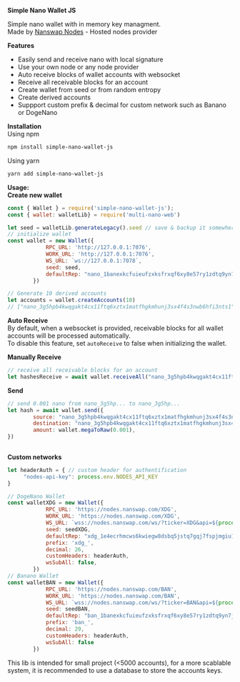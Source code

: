 **Simple Nano Wallet JS**

Simple nano wallet with in memory key managment.  
Made by [Nanswap Nodes](https://nanswap.com/nodes) - Hosted nodes provider

**Features**
- Easily send and receive nano with local signature
- Use your own node or any node provider
- Auto receive blocks of wallet accounts with websocket
- Receive all receivable blocks for an account
- Create wallet from seed or from random entropy
- Create derived accounts
- Suppport custom prefix & decimal for custom network such as Banano or DogeNano


**Installation**  
Using npm
```bash
npm install simple-nano-wallet-js
```
Using yarn
```bash
yarn add simple-nano-wallet-js
```

**Usage:**  
**Create new wallet**
```javascript
const { Wallet } = require('simple-nano-wallet-js');
const { wallet: walletLib} = require('multi-nano-web')

let seed = walletLib.generateLegacy().seed // save & backup it somewhere!
// initialize wallet
const wallet = new Wallet({
            RPC_URL: 'http://127.0.0.1:7076',
            WORK_URL: 'http://127.0.0.1:7076',
            WS_URL: `ws://127.0.0.1:7078`,
            seed: seed,
            defaultRep: "nano_1banexkcfuieufzxksfrxqf6xy8e57ry1zdtq9yn7jntzhpwu4pg4hajojmq",
        })

// Generate 10 derived accounts
let accounts = wallet.createAccounts(10)
// ["nano_3g5hpb4kwqgakt4cx11ftq6xztx1matfhgkmhunj3sx4f4s3nwb6hfi3nts1", ... ]
```

**Auto Receive**  
By default, when a websocket is provided, receivable blocks for all wallet accounts will be processed automatically.  
To disable this feature, set `autoReceive` to false when initializing the wallet.  

**Manually Receive**  
```javascript
// receive all receivable blocks for an account
let hashesReceive = await wallet.receiveAll("nano_3g5hpb4kwqgakt4cx11ftq6xztx1matfhgkmhunj3sx4f4s3nwb6hfi3nts1")
```

**Send**  
```javascript
// send 0.001 nano from nano_3g5hp... to nano_3g5hp...
let hash = await wallet.send({
        source: "nano_3g5hpb4kwqgakt4cx11ftq6xztx1matfhgkmhunj3sx4f4s3nwb6hfi3nts1", // must be in wallet. 
        destination: "nano_3g5hpb4kwqgakt4cx11ftq6xztx1matfhgkmhunj3sx4f4s3nwb6hfi3nts1",
        amount: wallet.megaToRaw(0.001),
})
        
```

**Custom networks**
```javascript
let headerAuth = { // custom header for authentification
     "nodes-api-key": process.env.NODES_API_KEY
}

// DogeNano Wallet
const walletXDG = new Wallet({
            RPC_URL: 'https://nodes.nanswap.com/XDG',
            WORK_URL: 'https://nodes.nanswap.com/XDG',
            WS_URL: `wss://nodes.nanswap.com/ws/?ticker=XDG&api=${process.env.NODES_API_KEY}`,
            seed: seedXDG,
            defaultRep: "xdg_1e4ecrhmcws6kwiegw8dsbq5jstq7gqj7fspjmgiu11q55s6xnsnp3t9jqxf",
            prefix: 'xdg_',
            decimal: 26,
            customHeaders: headerAuth,
            wsSubAll: false, 
        })
// Banano Wallet
const walletBAN = new Wallet({
            RPC_URL: 'https://nodes.nanswap.com/BAN',
            WORK_URL: 'https://nodes.nanswap.com/BAN',
            WS_URL: `wss://nodes.nanswap.com/ws/?ticker=BAN&api=${process.env.NODES_API_KEY}`,
            seed: seedBAN,
            defaultRep: "ban_1banexkcfuieufzxksfrxqf6xy8e57ry1zdtq9yn7jntzhpwu4pg4hajojmq",
            prefix: 'ban_',
            decimal: 29,
            customHeaders: headerAuth,
            wsSubAll: false
        })
```
This lib is intended for small project (<5000 accounts), for a more scablable system, it is recommended to use a database to store the accounts keys.

